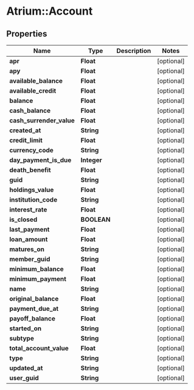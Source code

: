 # Atrium::Account

## Properties
Name | Type | Description | Notes
------------ | ------------- | ------------- | -------------
**apr** | **Float** |  | [optional] 
**apy** | **Float** |  | [optional] 
**available_balance** | **Float** |  | [optional] 
**available_credit** | **Float** |  | [optional] 
**balance** | **Float** |  | [optional] 
**cash_balance** | **Float** |  | [optional] 
**cash_surrender_value** | **Float** |  | [optional] 
**created_at** | **String** |  | [optional] 
**credit_limit** | **Float** |  | [optional] 
**currency_code** | **String** |  | [optional] 
**day_payment_is_due** | **Integer** |  | [optional] 
**death_benefit** | **Float** |  | [optional] 
**guid** | **String** |  | [optional] 
**holdings_value** | **Float** |  | [optional] 
**institution_code** | **String** |  | [optional] 
**interest_rate** | **Float** |  | [optional] 
**is_closed** | **BOOLEAN** |  | [optional] 
**last_payment** | **Float** |  | [optional] 
**loan_amount** | **Float** |  | [optional] 
**matures_on** | **String** |  | [optional] 
**member_guid** | **String** |  | [optional] 
**minimum_balance** | **Float** |  | [optional] 
**minimum_payment** | **Float** |  | [optional] 
**name** | **String** |  | [optional] 
**original_balance** | **Float** |  | [optional] 
**payment_due_at** | **String** |  | [optional] 
**payoff_balance** | **Float** |  | [optional] 
**started_on** | **String** |  | [optional] 
**subtype** | **String** |  | [optional] 
**total_account_value** | **Float** |  | [optional] 
**type** | **String** |  | [optional] 
**updated_at** | **String** |  | [optional] 
**user_guid** | **String** |  | [optional] 


